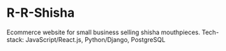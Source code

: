 # R-R-Shisha
Ecommerce website for small business selling shisha mouthpieces.
Tech-stack: JavaScript/React.js, Python/Django, PostgreSQL 
